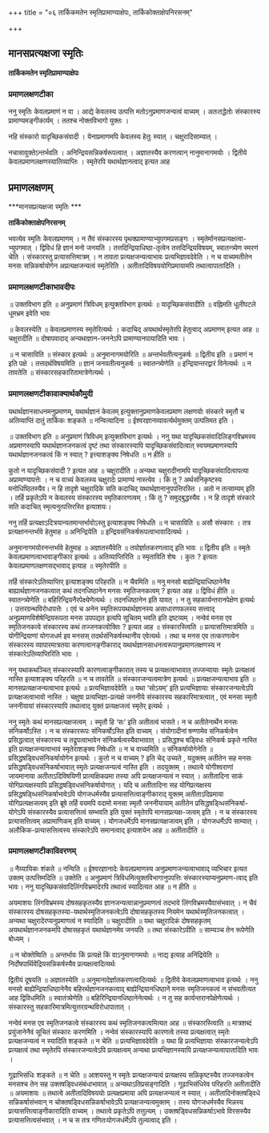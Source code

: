 +++
title = "०६ तार्किकमतेन स्मृतिप्रामाण्याक्षेपः, तार्किकोक्ताक्षेपनिरसनम्"

+++


## मानसप्रत्यक्षजा स्मृतिः

**तार्किकमतेन स्मृतिप्रामाण्याक्षेपः** 

### **प्रमाणलक्षणटीका**

ननु स्मृतिः केवलप्रमाणं न वा । आद्ये केवलस्य उत्पत्ति मतोऽनुप्रमाणजन्यत्वं वाच्यम् । अतःतद्धेतोः संस्कारस्य प्रामाण्यमङ्गीकार्यम् । ततश्च नोक्तविभागो युक्तः ।

नहि संस्कारो यादृच्छिकसंवादी । येनाप्रमाणमपि केवलस्य हेतुः स्यात् । चक्षुरादिसाम्यात् ।

नचासावुक्तेऽन्तर्भवति । अनिन्द्रियसन्निकर्षरूपत्वात् । अज्ञातस्यैव करणत्वान् नानुमानागमयोः । द्वितीये केवलप्रमाणलक्षणस्यातिव्याप्तिः । स्मृतेरपि यथार्थज्ञानत्वाद् इत्यत आह

## प्रमाणलक्षणम्

***मानसप्रत्यक्षजा स्मृतिः ***

**तार्किकोक्ताक्षेपनिरसनम्** 

भवत्येव स्मृतिः केवलप्रमाणम् । न तैवं संस्कारस्य पृथक्प्रामाण्याभ्युपगमप्रसङ्गः । स्मृतेर्मानसप्रत्यक्षत्वा-भ्युपगमात् । द्विविधं हि ज्ञानं मनो जनयति । तत्तदिन्द्रियाधिष्ठा-तृत्वेन तत्तदिन्द्रियविषयम्, स्वातन्त्र्येण स्मरणं चेति । संस्कारस्तु प्रत्यासत्तिमात्रम् । न तावता प्रत्यक्षजन्यत्वाभावः प्रत्यभिज्ञावदेवेति । न च वाच्यमतीतेन मनसः सन्निकर्षायोगेन अप्रत्यक्षजन्यत्वं स्मृतेरिति । अतीतादिविषययोगिप्रमायामपि तथात्वापातादिति ।

### **प्रमाणलक्षणटीकाभावदीपः**

॥ उक्तविभाग इति ॥ अनुप्रमाणं त्रिविधम् इत्युक्तविभाग इत्यर्थः ॥ यादृच्छिकसंवादीति ॥ वह्निमति धूलीपटले धूमभ्रम इवेति भावः

॥ केवलस्येति ॥ केवलप्रमाणस्य स्मृतेरित्यर्थः । कदाचिद् अयथार्थस्मृतेरपि हेतुत्वाद् अप्रमाणम् इत्यत आह ॥ चक्षुरादीति ॥ दोषापवादाद् अन्यथाज्ञान-जननेऽपि प्रामाण्यानपायादिति भावः ।

॥ न चासाविति ॥ संस्कार इत्यर्थः ॥ अनुमानागमयोरिति ॥ अन्तर्भवतीत्यनुकर्षः ॥ द्वितीय इति ॥ प्रमाणं न इति पक्षे । तत्तदर्थविषयमिति ॥ ज्ञानं जनयतीत्यनुकर्षः ॥ स्वातन्त्र्येणेति ॥ इन्द्रियान्तरद्वारं विनेत्यर्थः ॥ न तावतेति ॥ संस्कारसहकारितामात्रेणेत्यर्थः ।

### **प्रमाणलक्षणटीकावाक्यार्थकौमुदी**

यथार्थज्ञानसाधनमनुप्रमाणम्, यथार्थज्ञानं केवलम् इत्युक्तानुप्रमाणकेवलप्रमाण लक्षणयोः संस्कारे स्मृतौ च अतिव्याप्तिं दातुं तार्किकः शङ्कते ॥ नन्वित्यादिना ॥ ईश्वरज्ञानव्यावर्त्यर्थमुक्तम् उत्पतिमत इति ।

॥ उक्तविभाग इति ॥ अनुप्रमाणं त्रिविधम् इत्युक्तविभाग इत्यर्थः । ननु यथा यादृच्छिकसंवादिलिङ्गविभ्रमस्य अप्रमाणस्यापि यथार्थज्ञानजनकत्वं दृष्टं तथा संस्कारस्यापि यादृच्छिकसंवादित्वात् स्वयमप्रमाणस्यापि यथार्थज्ञानजनकत्वं किं न स्यात् ? इत्त्याशङ्क्य निषेधति ॥ न हीति ॥

कुतो न यादृच्छिकसंवादी ? इत्यत आह ॥ चक्षुरादीति ॥ अन्यथा चक्षुरादीनामपि यादृच्छिकसंवादित्वापत्या अप्रामाण्यापत्तेः । न च वाच्यं केवलस्य चक्षुरादेः प्रामाण्यं नास्त्येव । किं तु ? अर्थसंनिकृष्टस्य मनोधिष्ठितस्यैव। न हि तादृशे चक्षुरादिके सति कदाचिद्
यथार्थज्ञानानुपपत्तिरस्ति । अतो न तत्साम्यम् इति । तर्हि प्रकृतेऽपि न केवलस्य संस्कारस्य स्मृतिकारणत्वम् । किं तु ? समुद्बुद्धस्यैव । न हि तादृशे संस्कारे सति कदाचित् स्मृत्यनुत्पत्तिरस्ति इत्याशयः।

ननु तर्हि प्रत्यक्षाऽदित्रयान्यतमान्तर्भावोऽस्तु इत्याशङ्क्य निषेधति ॥ न चासाविति ॥ असौ संस्कारः । तत्र प्रत्यक्षानन्तर्भावे हेतुमाह ॥ अनिन्द्रियेति ॥ इन्द्रियसंनिकर्षरूपत्वाभावादित्यर्थः ।

अनुमानागमयोरनन्तर्भावे हेतुमाह ॥ अज्ञातस्यैवेति ॥ तयोर्ज्ञातकरणत्वाद् इति भावः ॥ द्वितीय इति ॥ स्मृतेः केवलप्रमाणत्वाभावाङ्गीकार इत्यर्थः ॥ अतिव्याप्तिरिति ॥ स्मृताविति शेषः । कुतः ? इत्यतः केवलप्रमाणलक्षणसद्भावाद् इत्याह ॥ स्मृतेरपीति ॥

तर्हि संस्कारेऽतिव्याप्तिर् इत्याशङ्क्य परिहरति ॥ न चैवमिति ॥ ननु मनसो बाह्येन्द्रियाधिष्ठानेनैव बाह्यार्थज्ञानजनकत्वात् कथं तदनधिष्ठानेन मनसः स्मृतिजनकत्वम् ? इत्यत आह ॥ द्विविधं हीति ॥ स्वातन्त्र्येणेति ॥ बहिरिन्द्रियनैरपेक्ष्येणेत्यर्थः । तदनधिष्ठानेन इति यावत् । न तु सहकार्यन्तरानपेक्षेण इत्यर्थः । उत्तरग्रन्थविरोधापत्तेः । एवं च अनेन स्मृतिरूपयथार्थज्ञानस्य असाधारणफलस्य सत्त्वाद्
अनुप्रमाणविशेषेन्द्रियरूपता मनस उपपद्यत इत्यपि सूचितम् भवति इति द्रष्टव्यम् । नन्वेवं मनस एव स्मृतिजनकत्वे संस्कारस्य कथं तज्जनकत्वोक्तिः ? इत्यत आह ॥ संस्कारस्त्विति ॥ प्रत्यासत्तिमात्रमिति ॥ योगीन्द्रियाणां योगजधर्म इव मनसस् तदर्थसंनिकर्षस्थानीय एवेत्यर्थः । तथा च मनस एव तत्करणत्वेन संस्कारस्य व्यापारमात्रतया करणत्वानङ्गीकाराद् यथार्थज्ञानसाधनत्वरूपानुप्रमाणलक्षणस्य न संस्कारेऽतिव्याप्तिरिति भावः ।

ननु यथाकथञ्चित् संस्कारस्यापि कारणत्वाङ्गीकारात् तस्य च प्रत्यक्षत्वाभावात् तज्जन्यायाः स्मृतेः प्रत्यक्षत्वं नास्ति इत्याशङ्क्य परिहरति ॥ न च तावतेति ॥ संस्कारजन्यत्वमात्रेण इत्यर्थः ॥ प्रत्यक्षजन्यत्वाभाव इति ॥ मानसप्रत्यक्षजन्यत्वाभाव इत्यर्थः ॥ प्रत्यभिज्ञावदेवेति ॥ यथा ‘सोऽयम्’ इति प्रत्यभिज्ञायाः संस्कारजन्यत्वेऽपि प्रत्यक्षजत्वाभावो नास्ति । चक्षुषा प्रत्यभिज्ञा-प्रत्यक्षे जननीये संस्कारस्य सहकारिमात्रत्वात् , एवं मनसा स्मृतौ जननीयायां संस्कारस्यापि तथात्वाद् युक्तं प्रत्यक्षजत्वं स्मृतेर् इत्यर्थः ।

ननु स्मृतेः कथं मानसप्रत्यक्षजत्वम् । स्मृतौ हि ‘सः’ इति अतीतत्वं भासते। न च अतीतेनार्थेन मनसः संनिकर्षोऽस्ति । न च संस्काररूपः संनिकर्षोऽस्ति इति वाच्यम् । संयोगादीनां षण्णामेव संनिकर्षत्वेन प्रसिद्धत्वात् संस्कारस्य च तद्रूपत्वाभावेन संनिकर्षत्वस्यैवाभावात् । प्रसिद्धश्च षड्विधः संनिकर्षः प्रकृते नास्ति इति प्रत्यक्षजन्यत्वाभावं स्मृतेराशङ्क्य निषेधति ॥ न च वाच्यमिति ॥ संनिकर्षायोगेनेति ॥ प्रसिद्धषडि्वधसंनिकर्षायोगेन इत्यर्थः । कुतो न च वाच्यम् ? इति चेद् उच्यते , यदुक्तम् अतीतेन सह मनसः प्रसिद्धषडि्वधसंनिकर्षाभावात् स्मृतेः प्रत्यक्षजन्यत्वं नास्ति इति । तदयुक्तम् । तथात्वे योगीश्वराणां जायमानाया अतीताऽदिविषयिणी प्रात्यक्षिकप्रमा तस्या अपि प्रत्यक्षजन्यत्वं न स्यात् । अतीतादिना साकं योगिप्रत्यक्षस्यापि प्रसिद्धषड्विधसंनिकर्षायोगात् । यदि च अतीतादिना सह योगिप्रत्यक्षस्य प्रसिद्धषडि्व्धसंनिकर्षाभावेऽपि योगजधर्मस्यैव प्रत्यासत्तित्वाङ्गीकाराद् युक्तम् अतीताऽदिप्रमाया योगिप्रत्यक्षजत्वम् इति ब्रूषे तर्हि वयमपि वदामो मनसा स्मृतौ जननीयायाम् अतीतेन प्रसिद्धषडि्व्धसंनिकर्षा-योगेऽपि संस्कारस्यैव प्रत्यासत्तित्वं सम्भवति इति युक्तं स्मृतेरपि मानसप्रत्यक्ष-जत्वम् इति । न च संस्कारस्य प्रत्यासत्तित्वम् अप्रामाणिकम् इति वाच्यम् । योगजधर्मेऽपि मानसप्रत्यक्षजत्वम् इति । योगजधर्मेऽपि साम्यात् । अलौकिक-प्रत्यासत्तित्वस्य संस्कारेऽपि समानत्वाद् इत्याशयेन आह ॥ अतीतादीति ॥

### **प्रमाणलक्षणटीकाविवरणम्**

॥ नैय्यायिकः शंकते ॥ नन्विति ॥ ईश्वरज्ञानादेः केवलप्रमाणस्य अनुप्रमाणजन्यत्वाभावाद् व्यभिचार इत्यत उक्तम् उत्पत्तिमदिति ॥ उक्तेति ॥ अनुप्रमाणं त्रिविधमित्युक्तविभागानुपपत्तिः संस्कारस्याप्यनुप्रमाण-त्वाद् इति भावः। ननु यादृच्छिकसंवादिलिंगविभ्रमादेरपि तथात्वं स्यादित्यत आह ॥ न हीति ॥

अयमाशयः लिंगविभ्रमस्य दोषसहकृतस्यैव ज्ञानजन्यत्वान्नानुप्रमाणत्वं तदभावे लिंगविभ्रमस्यैवासंभवात् । न चैवं संस्कारस्य दोषसहकृतस्या-यथार्थस्मृतिजनकत्वेऽपि दोषासहकृतस्य नियमेन यथार्थस्मृतिजनकत्वात् । अन्यथा चक्षुरादेरप्यनुप्रमाणत्वं न स्यादिति ॥ चक्षुरादीति ॥ यथा चक्षुरादिकं दोषसहकृतम् अयथार्थज्ञानजनकमपि दोषासहकृतं यथार्थज्ञानमेव जनयति ॥ तथा संस्कारेऽपीति ॥ साम्यञ्च तेन रूपेणेति बोध्यम् ।

॥ न चोक्तेष्विति ॥ अन्तर्भावः किं प्रत्यक्षे किं वाऽनुमानागमयोः ॥ नाद्य इत्याह अनिंद्रियेति ॥ निर्दोषपार्थिवेंद्रियसन्निकर्षस्यैव प्रत्यक्षत्वादित्यर्थः

द्वितीयं दूषयति ॥ अज्ञातस्येति ॥ अनुमानादेर्ज्ञातकरणत्वादित्यर्थः ॥ द्वितीये केवलप्रमाणत्वाभाव इत्यर्थः । ननु मनसो बाह्येन्द्रियाधिष्ठानेनैव बहिरर्थज्ञानजनकत्वाद् बाह्येन्द्रियानधिष्ठाने मनसः स्मृतिजनकत्वं न संभवतीत्यत आह द्विविधमिति ॥ स्वातंत्र्येणेति ॥ बहिरिन्द्रियानधिष्ठानेनेत्यर्थः । न तु सह कार्यन्तरानपेक्षेणेत्यर्थः । संस्कारस्तु सहकारिमात्रमित्युत्तरग्रन्थविरोधापातात् ।

नन्वेवं मनस एव स्मृतिजनकत्वे संस्कारस्य कथं स्मृतिजनकत्वमित्यत आह ॥ संस्कारस्त्विाति ॥ मात्रशब्दं प्रयुंजानेनैवं सूचितं संस्कारः करणमिति । नन्वेवं संस्कारस्यापि कारणत्वे तस्या प्रत्यक्षत्वात् स्मृतेः प्रत्यक्षजन्यत्वं न स्यादिति शङ्कते ॥ न चेति ॥ प्रत्यभिज्ञावदेवेति ॥ यथा हि प्रत्यभिज्ञायाः संस्कारजन्यत्वेऽपि प्रत्यक्षत्वं तथा स्मृतेरपि संस्कारजन्यत्वेऽपि प्रत्यक्षत्वम् अन्यथा प्रत्यभिज्ञानस्यापि प्रत्यक्षजन्यत्वापातादिति भावः ।

गूढाभिसंधिः शङ्कते ॥ न चेति ॥ आशयस्तु न स्मृतेः प्रत्यक्षजन्यत्वं प्रत्यक्षस्य सन्निकृष्टस्यैव तज्जनकत्वेन मनसश्च तेन सह उक्तषडि्वधसंबंधाभावात् ॥ अन्यथाऽतिप्रसङ्गादिति । गूढाभिसंधिरेव परिहरति अतीतादीति ॥ अयमाशयः ॥ तथात्वे अतीतादिविषययोः प्रत्यक्षप्रमाया अपि प्रत्यक्षजन्यत्वं न स्यात् । अतीतादिनोक्तषडि्वधे सन्निकर्षासंभवान् न चोक्तषडि्वधसन्निकर्षाभावेऽपि प्रत्यक्षजन्यत्वमुक्तम् । तस्य योगजधर्मस्यैव भिन्नस्य प्रत्यासत्तित्वाङ्गीकारादिति वाच्यम् । तथात्वे प्रकृतेऽपि तत्तुल्यम् । उक्तषडि्वधसन्निकर्षाऽभावे विरसस्यैव प्रत्यासत्तित्वसंभवात् । न च स तत्र गणितःयोगजधंर्मेऽपि तुल्यत्वाद् इति ।

